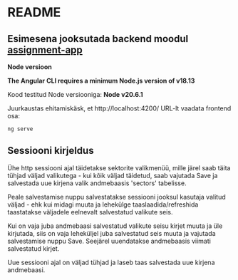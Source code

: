 # README

## Esimesena jooksutada backend moodul [assignment-app](https://github.com/rannomspp/assignment-app)

**Node versioon**

**The Angular CLI requires a minimum Node.js version of v18.13**

Kood testitud Node versiooniga: **Node v20.6.1**

Juurkaustas ehitamiskäsk, et http://localhost:4200/ URL-lt vaadata frontend osa:

```
ng serve
```

## Sessiooni kirjeldus

Ühe http sessiooni ajal täidetakse sektorite valikmenüü, mille järel saab täita tühjad väljad valikutega -
kui kõik väljad täidetud, saab vajutada Save ja salvestada uue kirjena valik andmebaasis 'sectors' tabelisse.

Peale salvestamise nuppu salvestatakse sessiooni jooksul kasutaja valitud väljad - ehk kui midagi muuta ja lehekülge taaslaadida/refreshida taastatakse väljadele eelnevalt salvestatud valikute seis.

Kui on vaja juba andmebaasi salvestatud valikute seisu kirjet muuta ja üle kirjutada, siis on vaja leheküljel juba salvestatud seis muuta ja vajutada salvestamise nuppu Save. Seejärel uuendatakse andmebaasis viimati salvestatud kirjet.

Uue sessiooni ajal on väljad tühjad ja laseb taas salvestada uue kirjena andmebaasi.
